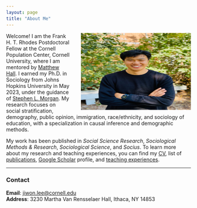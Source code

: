 ```yaml
---
layout: page
title: "About Me"
---
```


<img style="margin-left: 1.8rem" src="assets/jl_image.jpg" align="right" height="210" width="300">

Welcome! I am the Frank H. T. Rhodes Postdoctoral Fellow at the Cornell Population Center, Cornell University, where I am mentored by [Matthew Hall](https://publicpolicy.cornell.edu/people/matthew-hall/). I earned my Ph.D. in Sociology from Johns Hopkins University in May 2023, under the guidance of [Stephen L. Morgan](http://socweb.soc.jhu.edu/faculty/morgan/). My research focuses on social stratification, demography, public opinion, immigration, race/ethnicity, and sociology of education, with a specialization in causal inference and demographic methods.  

My work has been published in *Social Science Research*, *Sociological Methods & Research*, *Sociological Science*, and *Socius*. To learn more about my research and teaching experiences, you can find my [CV](/cv_jiwon_lee.pdf), list of [publications](https://jiwonlee.net/research/), [Google Scholar](https://scholar.google.com/citations?user=nszIX_sAAAAJ&hl=en) profile, and [teaching experiences](https://jiwonlee.net/teaching/).

---

### Contact

**Email**: <jiwon.lee@cornell.edu>  
**Address**: 3230 Martha Van Rensselaer Hall, Ithaca, NY 14853
